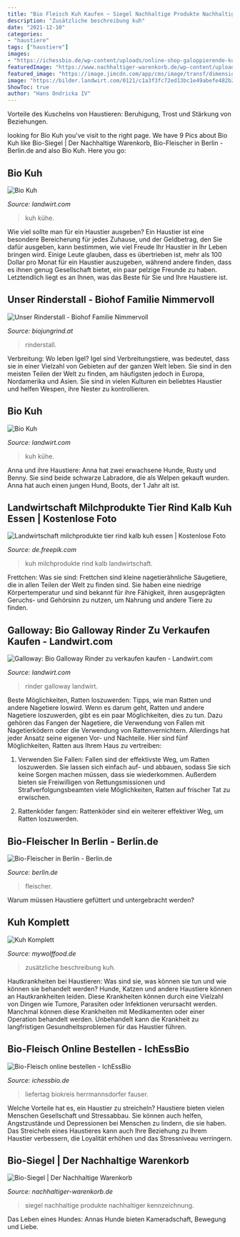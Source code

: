 ```yaml
---
title: "Bio Fleisch Kuh Kaufen ~ Siegel Nachhaltige Produkte Nachhaltiger Kennzeichnung"
description: "Zusätzliche beschreibung kuh"
date: "2021-12-10"
categories:
- "haustiere"
tags: ["haustiere"]
images:
- "https://ichessbio.de/wp-content/uploads/online-shop-galoppierende-kuh.jpg"
featuredImage: "https://www.nachhaltiger-warenkorb.de/wp-content/uploads/RNE_Apfel_2_RNE_Christof-Rieken.jpg"
featured_image: "https://image.jimcdn.com/app/cms/image/transf/dimension=2048x2048:format=jpg/path/s111eb5e59565bf83/image/i0fa069b46833d6b9/version/1516063854/image.jpg"
image: "https://bilder.landwirt.com/0121/c1a3f3fc72ed13bc1e49abefe482b209.jpg"
ShowToc: true
author: "Hans Ondricka IV"
---
```



Vorteile des Kuschelns von Haustieren: Beruhigung, Trost und Stärkung von Beziehungen.

	

		
looking for Bio Kuh you've visit to the right page. We have 9 Pics about Bio Kuh like Bio-Siegel | Der Nachhaltige Warenkorb, Bio-Fleischer in Berlin - Berlin.de and also Bio Kuh. Here you go:
		
    
## Bio Kuh

<img loading=lazy src="https://bilder.landwirt.com/0118/dce918cec0becd9ee2d0e8a7bbd0bed7.jpg" onerror="this.onerror=null;this.src='https://tse1.mm.bing.net/th?id=OIP.TM4hAHX6n272vDg0pCPJ5wHaJ4&amp;pid=15.1';" alt="Bio Kuh">

_Source: landwirt.com_

>kuh kühe. 

	

Wie viel sollte man für ein Haustier ausgeben?
Ein Haustier ist eine besondere Bereicherung für jedes Zuhause, und der Geldbetrag, den Sie dafür ausgeben, kann bestimmen, wie viel Freude Ihr Haustier in Ihr Leben bringen wird. Einige Leute glauben, dass es übertrieben ist, mehr als 100 Dollar pro Monat für ein Haustier auszugeben, während andere finden, dass es ihnen genug Gesellschaft bietet, ein paar pelzige Freunde zu haben. Letztendlich liegt es an Ihnen, was das Beste für Sie und Ihre Haustiere ist.

    
## Unser Rinderstall - Biohof Familie Nimmervoll

<img loading=lazy src="https://image.jimcdn.com/app/cms/image/transf/dimension=2048x2048:format=jpg/path/s111eb5e59565bf83/image/i0fa069b46833d6b9/version/1516063854/image.jpg" onerror="this.onerror=null;this.src='https://tse3.mm.bing.net/th?id=OIP.PF2mxkfys8E6Ah8Gg77pIAHaFj&amp;pid=15.1';" alt="Unser Rinderstall - Biohof Familie Nimmervoll">

_Source: biojungrind.at_

>rinderstall. 

	

Verbreitung: Wo leben Igel?
Igel sind Verbreitungstiere, was bedeutet, dass sie in einer Vielzahl von Gebieten auf der ganzen Welt leben. Sie sind in den meisten Teilen der Welt zu finden, am häufigsten jedoch in Europa, Nordamerika und Asien. Sie sind in vielen Kulturen ein beliebtes Haustier und helfen Wespen, ihre Nester zu kontrollieren.

    
## Bio Kuh

<img loading=lazy src="https://bilder.landwirt.com/0118/b909c6cfb283d32e8138915b6fd80cce.jpg" onerror="this.onerror=null;this.src='https://tse3.mm.bing.net/th?id=OIP.jvOF1FEYLliniB2Mti6sKAHaFj&amp;pid=15.1';" alt="Bio Kuh">

_Source: landwirt.com_

>kuh kühe. 

	

Anna und ihre Haustiere: Anna hat zwei erwachsene Hunde, Rusty und Benny. Sie sind beide schwarze Labradore, die als Welpen gekauft wurden. Anna hat auch einen jungen Hund, Boots, der 1 Jahr alt ist.

    
## Landwirtschaft Milchprodukte Tier Rind Kalb Kuh Essen | Kostenlose Foto

<img loading=lazy src="https://image.freepik.com/fotos-kostenlos/landwirtschaft-milchprodukte-tier-rind-kalb-kuh-essen_121-71679.jpg" onerror="this.onerror=null;this.src='https://tse2.mm.bing.net/th?id=OIP.tIoRGEScVQ8JqchetphUPAAAAA&amp;pid=15.1';" alt="Landwirtschaft milchprodukte tier rind kalb kuh essen | Kostenlose Foto">

_Source: de.freepik.com_

>kuh milchprodukte rind kalb landwirtschaft. 

	

Frettchen: Was sie sind: Frettchen sind kleine nagetierähnliche Säugetiere, die in allen Teilen der Welt zu finden sind. Sie haben eine niedrige Körpertemperatur und sind bekannt für ihre Fähigkeit, ihren ausgeprägten Geruchs- und Gehörsinn zu nutzen, um Nahrung und andere Tiere zu finden.

    
## Galloway: Bio Galloway Rinder Zu Verkaufen Kaufen - Landwirt.com

<img loading=lazy src="https://bilder.landwirt.com/0121/c1a3f3fc72ed13bc1e49abefe482b209.jpg" onerror="this.onerror=null;this.src='https://tse4.mm.bing.net/th?id=OIP.cL4Nn8Wk1qmTsZTogeObZgHaFj&amp;pid=15.1';" alt="Galloway: Bio Galloway Rinder zu verkaufen kaufen - Landwirt.com">

_Source: landwirt.com_

>rinder galloway landwirt. 

	

Beste Möglichkeiten, Ratten loszuwerden: Tipps, wie man Ratten und andere Nagetiere loswird.
Wenn es darum geht, Ratten und andere Nagetiere loszuwerden, gibt es ein paar Möglichkeiten, dies zu tun. Dazu gehören das Fangen der Nagetiere, die Verwendung von Fallen mit Nagetierködern oder die Verwendung von Rattenvernichtern. Allerdings hat jeder Ansatz seine eigenen Vor- und Nachteile. Hier sind fünf Möglichkeiten, Ratten aus Ihrem Haus zu vertreiben:
1) Verwenden Sie Fallen: Fallen sind der effektivste Weg, um Ratten loszuwerden. Sie lassen sich einfach auf- und abbauen, sodass Sie sich keine Sorgen machen müssen, dass sie wiederkommen. Außerdem bieten sie Freiwilligen von Rettungsmissionen und Strafverfolgungsbeamten viele Möglichkeiten, Ratten auf frischer Tat zu erwischen.

2) Rattenköder fangen: Rattenköder sind ein weiterer effektiver Weg, um Ratten loszuwerden.

    
## Bio-Fleischer In Berlin - Berlin.de

<img loading=lazy src="http://www.berlin.de/binaries/asset/image_assets/3104720/ratio_2_1/1497252172/418x316/" onerror="this.onerror=null;this.src='https://tse1.mm.bing.net/th?id=OIP.Y-wcDRaWVDnYSBVOWglsKgAAAA&amp;pid=15.1';" alt="Bio-Fleischer in Berlin - Berlin.de">

_Source: berlin.de_

>fleischer. 

	

Warum müssen Haustiere gefüttert und untergebracht werden?

    
## Kuh Komplett

<img loading=lazy src="https://mywolffood.de/wp-content/uploads/2020/09/1222-1024x640.jpg" onerror="this.onerror=null;this.src='https://tse4.mm.bing.net/th?id=OIP.HneRQYKwXS8eW_vtA095fQHaEo&amp;pid=15.1';" alt="Kuh Komplett">

_Source: mywolffood.de_

>zusätzliche beschreibung kuh. 

	

Hautkrankheiten bei Haustieren: Was sind sie, was können sie tun und wie können sie behandelt werden?
Hunde, Katzen und andere Haustiere können an Hautkrankheiten leiden. Diese Krankheiten können durch eine Vielzahl von Dingen wie Tumore, Parasiten oder Infektionen verursacht werden. Manchmal können diese Krankheiten mit Medikamenten oder einer Operation behandelt werden. Unbehandelt kann die Krankheit zu langfristigen Gesundheitsproblemen für das Haustier führen.

    
## Bio-Fleisch Online Bestellen - IchEssBio

<img loading=lazy src="https://ichessbio.de/wp-content/uploads/online-shop-galoppierende-kuh.jpg" onerror="this.onerror=null;this.src='https://tse1.mm.bing.net/th?id=OIP.a5n82xah8AIyPG7D4eVYaAHaFj&amp;pid=15.1';" alt="Bio-Fleisch online bestellen - IchEssBio">

_Source: ichessbio.de_

>liefertag biokreis herrmannsdorfer fauser. 

	

Welche Vorteile hat es, ein Haustier zu streicheln?
Haustiere bieten vielen Menschen Gesellschaft und Stressabbau. Sie können auch helfen, Angstzustände und Depressionen bei Menschen zu lindern, die sie haben. Das Streicheln eines Haustieres kann auch Ihre Beziehung zu Ihrem Haustier verbessern, die Loyalität erhöhen und das Stressniveau verringern.

    
## Bio-Siegel | Der Nachhaltige Warenkorb

<img loading=lazy src="https://www.nachhaltiger-warenkorb.de/wp-content/uploads/RNE_Apfel_2_RNE_Christof-Rieken.jpg" onerror="this.onerror=null;this.src='https://tse2.mm.bing.net/th?id=OIP.Xz1uLWFLiMJdMUgkgEz6UwHaEC&amp;pid=15.1';" alt="Bio-Siegel | Der Nachhaltige Warenkorb">

_Source: nachhaltiger-warenkorb.de_

>siegel nachhaltige produkte nachhaltiger kennzeichnung. 

	

Das Leben eines Hundes: Annas Hunde bieten Kameradschaft, Bewegung und Liebe.

